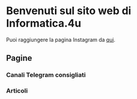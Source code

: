 # Benvenuti sul sito web di Informatica.4u

Puoi raggiungere la pagina Instagram da [qui](https://www.instagram.com/informatica.4u/).

## Pagine

### Canali Telegram consigliati
### Articoli
